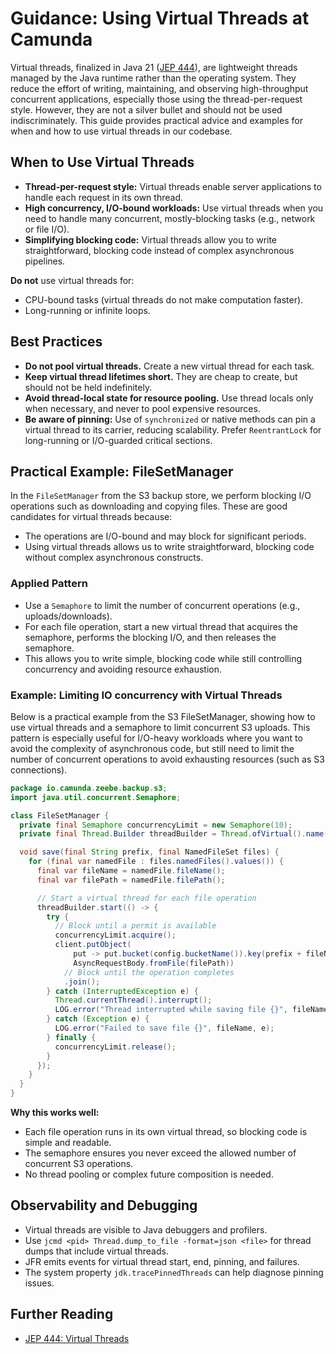 # Guidance: Using Virtual Threads at Camunda

Virtual threads, finalized in Java 21 ([JEP 444](https://openjdk.org/jeps/444)), are lightweight threads managed by the Java runtime rather than the operating system.
They reduce the effort of writing, maintaining, and observing high-throughput concurrent applications, especially those using the thread-per-request style.
However, they are not a silver bullet and should not be used indiscriminately.
This guide provides practical advice and examples for when and how to use virtual threads in our codebase.

## When to Use Virtual Threads

- **Thread-per-request style:** Virtual threads enable server applications to handle each request in its own thread.
- **High concurrency, I/O-bound workloads:** Use virtual threads when you need to handle many concurrent, mostly-blocking tasks (e.g., network or file I/O).
- **Simplifying blocking code:** Virtual threads allow you to write straightforward, blocking code instead of complex asynchronous pipelines.

**Do not** use virtual threads for:
- CPU-bound tasks (virtual threads do not make computation faster).
- Long-running or infinite loops.

## Best Practices

- **Do not pool virtual threads.** Create a new virtual thread for each task.
- **Keep virtual thread lifetimes short.** They are cheap to create, but should not be held indefinitely.
- **Avoid thread-local state for resource pooling.** Use thread locals only when necessary, and never to pool expensive resources.
- **Be aware of pinning:** Use of `synchronized` or native methods can pin a virtual thread to its carrier, reducing scalability. Prefer `ReentrantLock` for long-running or I/O-guarded critical sections.

## Practical Example: FileSetManager

In the `FileSetManager` from the S3 backup store, we perform blocking I/O operations such as downloading and copying files. These are good candidates for virtual threads because:

- The operations are I/O-bound and may block for significant periods.
- Using virtual threads allows us to write straightforward, blocking code without complex asynchronous constructs.

### Applied Pattern

- Use a `Semaphore` to limit the number of concurrent operations (e.g., uploads/downloads).
- For each file operation, start a new virtual thread that acquires the semaphore, performs the blocking I/O, and then releases the semaphore.
- This allows you to write simple, blocking code while still controlling concurrency and avoiding resource exhaustion.

### Example: Limiting IO concurrency with Virtual Threads

Below is a practical example from the S3 FileSetManager, showing how to use virtual threads and a semaphore to limit concurrent S3 uploads.
This pattern is especially useful for I/O-heavy workloads where you want to avoid the complexity of asynchronous code, but still need to limit the number of concurrent operations to avoid exhausting resources (such as S3 connections).

```java
package io.camunda.zeebe.backup.s3;
import java.util.concurrent.Semaphore;

class FileSetManager {
  private final Semaphore concurrencyLimit = new Semaphore(10);
  private final Thread.Builder threadBuilder = Thread.ofVirtual().name("zeebe-backup-", 0);

  void save(final String prefix, final NamedFileSet files) {
    for (final var namedFile : files.namedFiles().values()) {
      final var fileName = namedFile.fileName();
      final var filePath = namedFile.filePath();

      // Start a virtual thread for each file operation
      threadBuilder.start(() -> {
        try {
          // Block until a permit is available
          concurrencyLimit.acquire();
          client.putObject(
              put -> put.bucket(config.bucketName()).key(prefix + fileName),
              AsyncRequestBody.fromFile(filePath))
            // Block until the operation completes
            .join();
        } catch (InterruptedException e) {
          Thread.currentThread().interrupt();
          LOG.error("Thread interrupted while saving file {}", fileName, e);
        } catch (Exception e) {
          LOG.error("Failed to save file {}", fileName, e);
        } finally {
          concurrencyLimit.release();
        }
      });
    }
  }
}
```

**Why this works well:**
- Each file operation runs in its own virtual thread, so blocking code is simple and readable.
- The semaphore ensures you never exceed the allowed number of concurrent S3 operations.
- No thread pooling or complex future composition is needed.

## Observability and Debugging

- Virtual threads are visible to Java debuggers and profilers.
- Use `jcmd <pid> Thread.dump_to_file -format=json <file>` for thread dumps that include virtual threads.
- JFR emits events for virtual thread start, end, pinning, and failures.
- The system property `jdk.tracePinnedThreads` can help diagnose pinning issues.

## Further Reading

- [JEP 444: Virtual Threads](https://openjdk.org/jeps/444)

